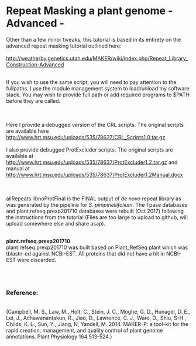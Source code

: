 # Repeat Masking a plant genome - Advanced -

Other than a few minor tweaks, this tutorial is based in its entirety on the advanced repeat masking tutorial outlined here:<br><br>
http://weatherby.genetics.utah.edu/MAKER/wiki/index.php/Repeat_Library_Construction-Advanced 

<br>If you wish to use the same script, you will need to pay attention to the fullpaths. I use the module management system to load/unload my software stack. You may wish to provide full path or add required programs to $PATH before they are called.

<br><br>
Here I provide a debugged version of the CRL scripts. The original scripts are available here http://www.hrt.msu.edu/uploads/535/78637/CRL_Scripts1.0.tar.gz
<br><br>
I also provide debugged ProtExcluder scripts. The original scripts are available at http://www.hrt.msu.edu/uploads/535/78637/ProtExcluder1.2.tar.gz and manual at http://www.hrt.msu.edu/uploads/535/78637/ProtExcluder1.2Manual.docx


<br><br>
allRepeats.libnoProtFinal is the FINAL output of <i>de novo</i> repeat library as was generated by the pipeline for <i>S. pimpinellifolium</i>. The Tpase databases and plant.refseq.prexp201710 databases were rebuilt (Oct 2017) following the instructions from the tutorial (Files are too large to upload to github, will upload somewhere else and share asap).

<br><b>plant.refseq.prexp201710</b> <br>
plant.refseq.prexp201710 was built based on Plant_RefSeq plant which was tblastn-ed against NCBI-EST. All proteins that did not have a hit in NCBI-EST were discarded. 

<br><br><h3>Reference:</h3><br>
(Campbell, M. S., Law, M., Holt, C., Stein, J. C., Moghe, G. D., Hunagel, D. E., Lei, J., Achawanantakun, R., Jiao, D., Lawrence, C. J., Ware, D., Shiu, S-H., Childs, K. L., Sun, Y., Jiang, N, Yandell, M. 2014. MAKER-P: a tool-kit for the rapid creation, management, and quality control of plant genome annotations. Plant Physiology 164 513-524.)

